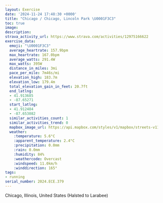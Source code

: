 ```yaml
---
layout: Exercise
date: '2024-11-24 17:48:30 +0000'
title: "Chicago / Chicago, Lincoln Park \U0001F3C3"
toc: true
image:
description:
strava_activity_url: https://www.strava.com/activities/12975166622
exercise_data:
  emoji: "\U0001F3C3"
  average_heartrate: 157.9bpm
  max_heartrate: 167.0bpm
  average_watts: 291.4W
  max_watts: 395W
  distance_in_miles: 3mi
  pace_per_mile: 7m46s/mi
  elevation_high: 183.7m
  elevation_low: 179.4m
  total_elevation_gain_in_feet: 20.7ft
  end_latlng:
  - 41.913685
  - -87.65271
  start_latlng:
  - 41.912484
  - -87.653082
  similar_activities_count: 1
  similar_activities_trend: 0
  mapbox_image_url: https://api.mapbox.com/styles/v1/mapbox/streets-v11/static/path-5+787af2-1.0(sgy~F~k~uO%3Fu%40KwIKa%60%40CcBCUEIEAQ%3F%7D%40Fc%40%3FMGCU%40aFCqF%40kDKw%40CcAGq%40AgAIiA%40gBGwM%40eFC%7BC%40k%40JoAGcAOi%40UWKAm%40XeAn%40WJu%40%3Fo%40JKESYa%40EGDC%60%40EJKB_%40%3FUSKC%7B%40f%40_%40b%40K%3FQEaAKS%3FIDONa%40Rc%40HKDKNI%5ECBMD_%40DMCe%40WOU%3FOFOJGVIV%5BLYHGD%40VRHDb%40Mj%40%40RIH%5D%5Eg%40Jk%40d%40_%40RU%40MEm%40F%7D%40Ao%40FGj%40O%5E%3FTLPIl%40IL%3FHDFNZxB%3FVKx%40%3FDDLn%40j%40n%40d%40JB%60%40EJ%40%5CXJFn%40R%5CDVFZRFJDNCjD%40fEBpADdQZjIJzSDXFFrAINFBJ%40bHF~OD%7C%40DJPLBTBlM),pin-s-s+e5b22e(-87.65136,41.9137),pin-s-f+89ae00(-87.65078999999997,41.91370999999995)/auto/800x800?access_token=pk.eyJ1Ijoiam9zaGJlY2ttYW4iLCJhIjoiY205eWR2aDd1MWZ6djJrbXc4a3M0bWZleiJ9.XiG9OWkNcZk2QzjJbxLB4A
  weather:
    :temperature: 5.6°C
    :apparent_temperature: 2.4°C
    :precipitation: 0.0mm
    :rain: 0.0mm
    :humidity: 84%
    :weathercode: Overcast
    :windspeed: 11.0km/h
    :winddirection: 165°
tags:
- running
serial_number: 2024.ECE.379
---
```

Chicago, Illinois, United States (Halsted to Larabee)
